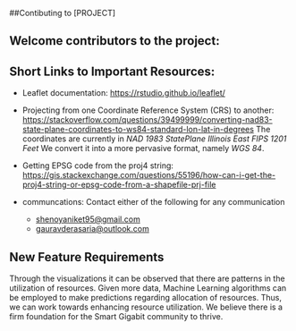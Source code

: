 ##Contibuting to [PROJECT]

## Welcome contributors to the project: 

## Short Links to Important Resources:
* Leaflet documentation: https://rstudio.github.io/leaflet/

* Projecting from one Coordinate Reference System (CRS) to another: https://stackoverflow.com/questions/39499999/converting-nad83-state-plane-coordinates-to-ws84-standard-lon-lat-in-degrees
  The coordinates are currently in *NAD 1983 StatePlane Illinois East FIPS 1201 Feet* We convert it into a more pervasive format, namely *WGS 84*. 

* Getting EPSG code from the proj4 string: https://gis.stackexchange.com/questions/55196/how-can-i-get-the-proj4-string-or-epsg-code-from-a-shapefile-prj-file

* communcations: Contact either of the following for any communication
  * shenoyaniket95@gmail.com
  * gauravderasaria@outlook.com

    
## New Feature Requirements
Through the visualizations it can be observed that there are patterns in the utilization of resources. Given more data, Machine Learning algorithms can be employed to make predictions regarding allocation of resources. Thus, we can work towards enhancing resource utilization. 
We believe there is a firm foundation for the Smart Gigabit community to thrive.


